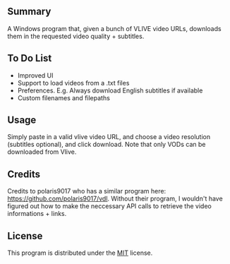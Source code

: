 
## Summary
A Windows program that, given a bunch of VLIVE video URLs, downloads them in the requested video quality + subtitles.

## To Do List
- Improved UI
- Support to load videos from a .txt files
- Preferences. E.g. Always download English subtitles if available
- Custom filenames and filepaths

## Usage
Simply paste in a valid vlive video URL, and choose a video resolution (subtitles optional), and click download.
Note that only VODs can be downloaded from Vlive.

## Credits
Credits to polaris9017 who has a similar program here: https://github.com/polaris9017/vdl.
Without their program, I wouldn't have figured out how to make the neccessary API calls to retrieve the video informations + links.

## License
This program is distributed under the [MIT](https://choosealicense.com/licenses/mit/) license.
